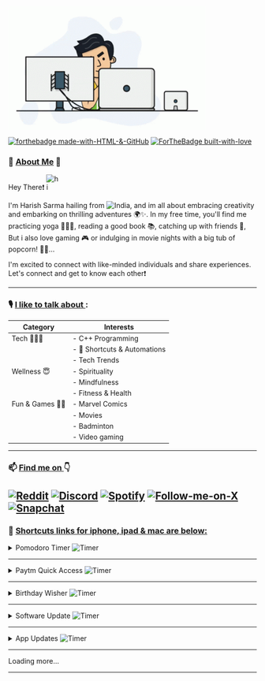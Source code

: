 <img align="center" alt="coding" width="400" src="programmer.gif">

[![forthebadge made-with-HTML-&-GitHub](http://ForTheBadge.com/images/badges)]()  [![ForTheBadge built-with-love](http://ForTheBadge.com/images/badges/built-with-love.svg)]()

### 🌟 <ins> **About Me**</ins> 🌟

<p> Hey There❗️
<a target="_blank" rel="noopener noreferrer nofollow" href="https://user-images.githubusercontent.com/1303154/88677602-1635ba80-d120-11ea-84d8-d263ba5fc3c0.gif" data-target="animated-image.originalLink"><img src="https://user-images.githubusercontent.com/1303154/88677602-1635ba80-d120-11ea-84d8-d263ba5fc3c0.gif" alt="hi" style="width: 25px; display: inline-block;" data-target="animated-image.originalImage"></a> </p>
    
<p> I'm Harish Sarma hailing from <img alt="India" width="20" src="https://emoji.discadia.com/emojis/87616d51-5ea9-4da5-a19e-e01ea8b6d08f.GIF">, and im all about embracing creativity  and embarking on thrilling adventures 🌍✨. In my free time, you'll find me practicing yoga 🧘🏻‍♂️, reading a good book 📚, catching up with friends 🤝, But i also love gaming 🎮 or indulging in movie nights with a big tub of popcorn! 🍿🎥...</p> 

<p> I'm excited to connect with like-minded individuals and share experiences. <br> Let's connect and get to know each other❗️ </p>

---

### 🎙 <ins> I like to talk about </ins>:


| Category      | Interests                                            |
| ------------- | ---------------------------------------------------- |
| Tech 👨🏻‍💻    | - C++ Programming                                       |
|               | -  Shortcuts & Automations                          |
|               | - Tech Trends                                        |
| Wellness 😇 | - Spirituality                                         |
|               | - Mindfulness                                        |
|               | - Fitness & Health                                   |
| Fun & Games 🕺🏻 | - Marvel Comics                                     |
|               | - Movies                                             |
|               | - Badminton                                          |
|               | - Video gaming                                       |


---

### 📫 <ins> Find me on </ins> 👇

[![Reddit](https://img.shields.io/badge/Reddit-FF4500?style=for-the-badge&logo=reddit&logoColor=white)](https://www.reddit.com/u/Relevant-Plantain615/?utm_source=share&utm_medium=ios_app&utm_name=iossmf) [![Discord](https://img.shields.io/badge/Discord-%235865F2.svg?style=for-the-badge&logo=discord&logoColor=white)](https://discord.com/channels/harishsarma_v#8667) [![Spotify](https://img.shields.io/badge/Spotify-1ED760?style=for-the-badge&logo=spotify&logoColor=white)](https://open.spotify.com/user/31jcbymrsflp4n5iwiel3of4shey?si=an-T-vRORLejYeh3k6BNIg) [![Follow-me-on-X](https://img.shields.io/badge/Tweet-000000?style=for-the-badge&logo=x&logoColor=white)](https://twitter.com/harishsarma_v) [![Snapchat](https://img.shields.io/badge/Snapchat-FFFC00?style=for-the-badge&logo=snapchat&logoColor=white)](https://t.snapchat.com/xXZULDKf)
---

###  <ins>Shortcuts links for iphone, ipad & mac are below:</ins>

<details>
    <summary>Pomodoro Timer <img alt="Timer" width="20" src="https://emoji.discadia.com/emojis/eb2c6d07-6e2b-463c-85d6-8a9c6ead919a.GIF"> </summary>

<h3><ins>Overview</ins></h3>

<p>The Pomodoro technique is a time management system that involves breaking down work into intervals, typically 25 minutes in length, separated by short breaks. The technique is named after the Italian word for tomato, as the inventor, Francesco Cirillo, used a tomato-shaped kitchen timer to time his work intervals.</p>
<p>The purpose of using a Pomodoro timer is to help you break your work into manageable, focused segments, allowing you to stay focused and productive without becoming overwhelmed. By using a timer, you remove the need to constantly check the clock or be distracted by other tasks, as you know that you have a set amount of time in which to work before you can take a break.</p>
<p>Using a Pomodoro timer can also help you to prioritize your work, as you can decide which tasks to work on in each interval and ensure that you are making progress towards your goals. Additionally, taking regular breaks can help to reduce stress and prevent burnout, as well as improve your overall well-being and productivity.</p>

<h3><ins>How to Use</ins></h3>
<ul>
    <li>Open the Shortcuts app on your mac device.</li>
    <li>Find and run the "Pomodoro Timer" shortcut.</li>
    <li>The shortcut will automatically follow a 25-minute focus session and a 5-minute break.</li>
    <li>Tap "ok" to begin a work session.</li>
    <li>Focus on your work during the work session.</li>
    <li>When the timer completes, take a short break.</li>
    <li>Repeat the process as needed to manage your work time effectively.</li>
</ul>

<h3> <ins>Download the Shortcut</ins></h3>
Click here: 👉
    
<!-- <a href="https://www.icloud.com/shortcuts/6b4e5d4d307643a7bf1452db76564025">Pomodoro Timer for Mac</a> -->
<a href="https://www.icloud.com/shortcuts/6b4e5d4d307643a7bf1452db76564025" class="btn" style="color: white; background-color: #C2FF00;"> Pomodoro Timer</a>
<br>


<h3>Note: For iPhone it is available by default in shortcuts Gallery</h3>

</details>

---
    
<details>
    <summary>Paytm Quick Access <img alt="Timer" width="20" src="https://emoji.discadia.com/emojis/5db150e9-c557-4998-ad25-602ba2d760d1.gif"> </summary>
   
<h3><ins>Overview</ins></h3>
    
<p>Paytm Quick Access Shortcut is a convenient feature that allows you to access your most-used Paytm services directly from your phone's home screen. With just one tap, you can easily make a payment, book your train and movie tickets, or even pay your bills.</p>

<h3><ins>How to Use</ins></h3>
<ul>
<li>Open the Shortcuts app on your iOS device.</li>
<li>Find and run the "Paytm Quick Access" shortcut.</li>
<li>Add this shortcut to your homescreen.</li>
<li>Every time you click on this shortcut it will give you options to select along with audio description.</li>
<li>Choose the desired option to go further.</li>
</ul>
<h3> <ins>Download the Shortcut</ins></h3>
Click here: 👉
<!-- <a href="https://www.icloud.com/shortcuts/c8ea021e30084979aed442cd5baf7c90">Paytm Quick Access</a> -->
<a href="https://www.icloud.com/shortcuts/c8ea021e30084979aed442cd5baf7c90" class="btn" style="color: white; background-color: #C2FF00;"> Paytm Quick Access</a>

</details>

---

<details>
    <summary>Birthday Wisher <img alt="Timer" width="20" src="https://emoji.discadia.com/emojis/d7513a09-b24c-407e-b9a5-9869a9f94839.GIF"> </summary>
    
<h3><ins>Overview</ins></h3>
<p>Are you tired of forgetting your friends and family members birthday's? Do you wish you could easily send them a personalized message to let them know you care, without spending much time? Look no further than this convenient birthday wish shortcut!</p>

<p>The best part? Once you've set up the shortcut, you can sit back and relax knowing that your friends and family members will receive a thoughtful birthday message without any additional effort on your part. This shortcut is perfect for anyone who wants to stay connected with loved ones but doesn't have the time or energy to remember every birthday.</p>

<p>So why not give it a try? Set up your personalized birthday wish shortcut today and start spreading joy to the important people in your life on their special day.</p>

<h3><ins>How to Use</ins></h3>

<h3> Add Birthdays to Your Contacts:</h3>

<ul>
<li>Open your device's contacts app.</li>
<li>Locate and select the contact for the person whose birthday you want to remember.</li>
<li>Edit the contact's details.</li>
<li>Find the "Birthday" field and enter their birthdate.</li>
<li>Save the contact.</li>
</ul>

<h3> Download and Install the Birthday Wisher Shortcut: </h3>

<ul>
<li>Download shortcut from the below link.</li>
<li>Open the Shortcuts app on your iOS device.</li>
<li>Find and run the "Birthday Wisher" shortcut.</li>
<li>The shortcut will automatically check the calendar for any birthdays that match the current date and time.</li>
</ul>

<h3>Pro tip 💡</h3>

<p>You can automate to run this shortcut using time automation, which means it will run on the specified time everyday!</p>

<h3> <ins>Download the Shortcut</ins> </h3>
Click here: 👉 
<!-- <a href="https://www.icloud.com/shortcuts/5e394786a33f4980b45dac44ea83d7ea">Birthday Wisher</a> -->
<a href="https://www.icloud.com/shortcuts/5e394786a33f4980b45dac44ea83d7ea" class="btn" style="color: white; background-color: #C2FF00;"> Birthday Wisher</a>

</details>

--- 

<details>
    <summary>Software Update <img alt="Timer" width="20" src="https://emoji.discadia.com/emojis/a3b23c33-d4be-4c82-8faf-15a1dfde49fe.GIF"> </summary>
<h3><ins>Overview</ins></h3>
<p> The Software Update Shortcut is designed to streamline the process of checking for and installing software updates on your iOS device. It provides a convenient and direct way to access the software update section in your device settings, allowing you to stay up-to-date with the latest operating system. </p>

<h3> <ins>How to Use</ins> </h3>
<ul>
<li>Click the link to download the Software Update shortcut</li>
<li> Locate and tap the "Software Update" shortcut on your device. </li>
<li> Tap on the ⓘ icon and add it your Home screen</li>
<li>Run the Software Update Shortcut</li>
<li>When you run the shortcut, it will instantly take you to the software update section in your device settings, bypassing the need to navigate through the general settings.</li>

</ul>

<h3> <ins> Download the shortcut: </ins> </h3>
Click here : 👉 
<!-- <a href="https://www.icloud.com/shortcuts/269519fa5b98406f8f57e7a8ee552873">Software Update</a> -->
<a href="https://www.icloud.com/shortcuts/269519fa5b98406f8f57e7a8ee552873" class="btn" style="color: white; background-color: #C2FF00;"> Software Updates</a>

</details>

---

<details>
    <summary>App Updates <img alt="Timer" width="20" src="https://emoji.discadia.com/emojis/97563baf-95e8-4320-bed8-6c4d300859fc.PNG"> </summary>
<h3><ins>Overview</ins></h3>
<p> The App Store Updates Shortcut simplifies the process of checking for and installing updates for your installed apps from the App Store. With just a tap, you can quickly access the App Store's update section, view available app updates, and install them, ensuring that all your apps are running the latest versions. </p>

<h3> <ins>How to Use</ins> </h3>
<ul>    
<li> Click the provided link to download and install the App Updates shortcut on your iOS device. </li>
<li> Locate and tap the "App Updates" shortcut on your device. </li>
<li> Tap on the ⓘ icon and add it your Home screen </li>
<li> The shortcut instantly takes you to the App Store's update section. </li>
<li> Within the update section, you can efficiently check for available updates for all your installed apps. </li>
<li> If updates are available, you can choose to initiate the installation process directly from this section, ensuring your apps are up to date. </li>
</ul>

<h3> <ins> Download the shortcut:</ins> </h3>
Click here: 👉 
<!-- <a href="https://www.icloud.com/shortcuts/c1c557f07d2f4204ba89f2132a0bc0b2">App Updates</a> -->
<a href="https://www.icloud.com/shortcuts/c1c557f07d2f4204ba89f2132a0bc0b2" class="btn" style="color: white; background-color: #C2FF00;"> App Updates</a>
        

</details>

---

Loading more...

---
